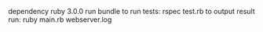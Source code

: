 dependency ruby 3.0.0
run 
bundle
to run tests:
rspec test.rb
to output result run:
ruby main.rb webserver.log